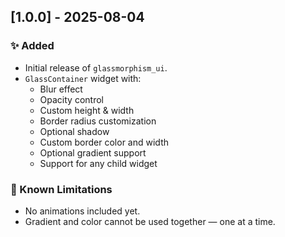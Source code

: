## [1.0.0] - 2025-08-04

### ✨ Added
- Initial release of `glassmorphism_ui`.
- `GlassContainer` widget with:
    - Blur effect
    - Opacity control
    - Custom height & width
    - Border radius customization
    - Optional shadow
    - Custom border color and width
    - Optional gradient support
    - Support for any child widget

### 🐛 Known Limitations
- No animations included yet.
- Gradient and color cannot be used together — one at a time.
